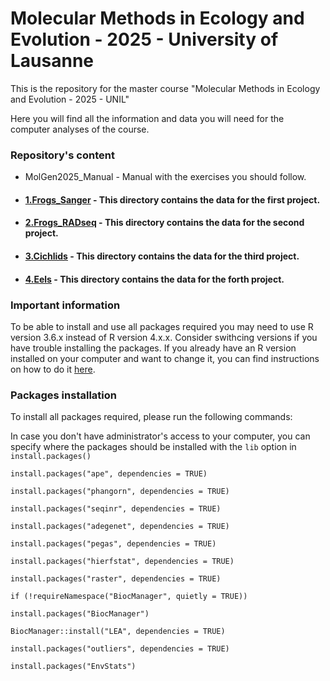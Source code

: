 # Molecular Methods in Ecology and Evolution - 2025 - University of Lausanne
This is the repository for the master course "Molecular Methods in Ecology and Evolution - 2025 - UNIL"

Here you will find all the information and data you will need for the computer analyses of the course.

### Repository's content

- MolGen2025_Manual - Manual with the exercises you should follow.

- #### [1.Frogs_Sanger](1.Frogs_Sanger) - This directory contains the data for the first project.

- #### [2.Frogs_RADseq](2.Frogs_RADseq) - This directory contains the data for the second project.

- #### [3.Cichlids](3.Cichlids) - This directory contains the data for the third project.

- #### [4.Eels](4.Eels) - This directory contains the data for the forth project.

### Important information

To be able to install and use all packages required you may need to use R version 3.6.x instead of R version 4.x.x. Consider swithcing versions if you have trouble installing the packages. If you already have an R version installed on your computer and want to change it, you can find instructions on how to do it [here](https://support.rstudio.com/hc/en-us/articles/200486138-Changing-R-versions-for-the-RStudio-Desktop-IDE).

### Packages installation

To install all packages required, please run the following commands:

In case you don't have administrator's access to your computer, you can specify where the packages should be installed with the `lib` option in `install.packages()`

`install.packages("ape", dependencies = TRUE)`

`install.packages("phangorn", dependencies = TRUE)`

`install.packages("seqinr", dependencies = TRUE)`

`install.packages("adegenet", dependencies = TRUE)`

`install.packages("pegas", dependencies = TRUE)`

`install.packages("hierfstat", dependencies = TRUE)`

`install.packages("raster", dependencies = TRUE)`

`if (!requireNamespace("BiocManager", quietly = TRUE))`

`install.packages("BiocManager")`

`BiocManager::install("LEA", dependencies = TRUE)`

`install.packages("outliers", dependencies = TRUE)`

`install.packages("EnvStats")`
